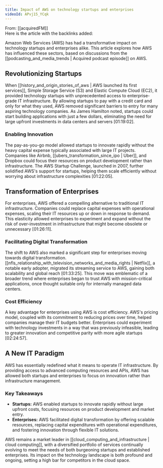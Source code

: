 ```yaml
---
title: Impact of AWS on technology startups and enterprises
videoId: APvj15_YCqk
---
```


From: [[acquiredFM]] <br/> 
Here is the article with the backlinks added:

Amazon Web Services (AWS) has had a transformative impact on technology startups and enterprises alike. This article explores how AWS has influenced these sectors, based on discussions from the [[podcasting_and_media_trends | Acquired podcast episode]] on AWS.

## Revolutionizing Startups

When [[history_and_origin_stories_of_aws | AWS launched its first services]], Simple Storage Service (S3) and Elastic Compute Cloud (EC2), it provided technology startups with unprecedented access to enterprise-grade IT infrastructure. By allowing startups to pay with a credit card and only for what they used, AWS removed significant barriers to entry for many aspiring technology companies. As James Hamilton noted, startups could start building applications with just a few dollars, eliminating the need for large upfront investments in data centers and servers <a class="yt-timestamp" data-t="01:19:02">[01:19:02]</a>.

### Enabling Innovation

The pay-as-you-go model allowed startups to innovate rapidly without the heavy capital expense typically associated with large IT projects. Companies like Airbnb, [[ubers_transformation_since_ipo | Uber]], and Dropbox could focus their resources on product development rather than infrastructure. The AWS Startup Challenge, launched in 2007, further solidified AWS's support for startups, helping them scale efficiently without worrying about infrastructure complexities <a class="yt-timestamp" data-t="01:22:05">[01:22:05]</a>.

## Transformation of Enterprises

For enterprises, AWS offered a compelling alternative to traditional IT infrastructure. Companies could replace capital expenses with operational expenses, scaling their IT resources up or down in response to demand. This elasticity allowed enterprises to experiment and expand without the risk of over-investment in infrastructure that might become obsolete or unnecessary <a class="yt-timestamp" data-t="01:26:11">[01:26:11]</a>.

### Facilitating Digital Transformation

The shift to AWS also marked a significant step for enterprises moving towards digital transformation. [[nfls_relationship_with_television_networks_and_media_rights | Netflix]], a notable early adopter, migrated its streaming service to AWS, gaining both scalability and global reach <a class="yt-timestamp" data-t="01:33:25">[01:33:25]</a>. This move was emblematic of a broader trend where enterprises began to trust AWS with mission-critical applications, once thought suitable only for internally managed data centers.

### Cost Efficiency

A key advantage for enterprises using AWS is cost efficiency. AWS's pricing model, coupled with its commitment to reducing prices over time, helped companies manage their IT budgets better. Enterprises could experiment with technology investments in a way that was previously infeasible, leading to greater innovation and competitive parity with more agile startups <a class="yt-timestamp" data-t="02:24:57">[02:24:57]</a>.

## A New IT Paradigm

AWS has essentially redefined what it means to operate IT infrastructure. By providing access to advanced computing resources and APIs, AWS has allowed both startups and enterprises to focus on innovation rather than infrastructure management.

### Key Takeaways

- **Startups:** AWS enabled startups to innovate rapidly without large upfront costs, focusing resources on product development and market entry.
- **Enterprises:** AWS facilitated digital transformation by offering scalable resources, replacing capital expenditures with operational expenditures, and fostering innovation through flexible IT solutions.

AWS remains a market leader in [[cloud_computing_and_infrastructure | cloud computing]], with a diversified portfolio of services continually evolving to meet the needs of both burgeoning startups and established enterprises. Its impact on the technology landscape is both profound and ongoing, setting a high bar for competitors in the cloud space.